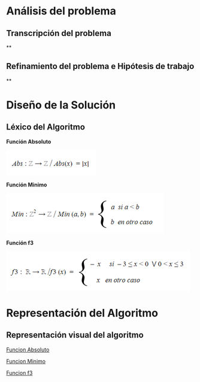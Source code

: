 # Análisis del problema

## Transcripción del problema

**

## Refinamiento del problema e Hipótesis de trabajo

**

# Diseño de la Solución

## Léxico del Algoritmo

**Función Absoluto**

![Funcion Absoluto](https://raw.githubusercontent.com/josefranwagner/AED/master/04-Cond/funcionAbsoluto.png)

**Función Minimo**

![Funcion Minimo](https://raw.githubusercontent.com/josefranwagner/AED/master/04-Cond/funcionMinimo.png)

**Función f3**

![Funcion f3](https://raw.githubusercontent.com/josefranwagner/AED/master/04-Cond/funcionF3.png)

# Representación del Algoritmo

## Representación visual del algoritmo

[Funcion Absoluto](https://raw.githubusercontent.com/josefranwagner/AED/master/04-Cond/Abs.cpp)

[Funcion Minimo](https://raw.githubusercontent.com/josefranwagner/AED/master/04-Cond/Min.cpp)

[Funcion f3](https://raw.githubusercontent.com/josefranwagner/AED/master/04-Cond/F3.cpp)
